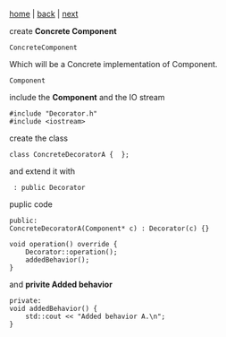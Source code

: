 [home](./page01.md) | [back](./page02.md) | [next](./page04.md)


create **Concrete Component** 
```
ConcreteComponent
```
Which will be a Concrete implementation of Component.
```
Component
```
include the **Component** and the IO stream
```
#include "Decorator.h"
#include <iostream>
```
create the class
```
class ConcreteDecoratorA {  };
```
and extend it with
```
 : public Decorator
```
puplic code
```
public:
ConcreteDecoratorA(Component* c) : Decorator(c) {}

void operation() override {
    Decorator::operation();
    addedBehavior();
}
```
and **privite Added behavior**
```
private:
void addedBehavior() {
    std::cout << "Added behavior A.\n";
}
```

